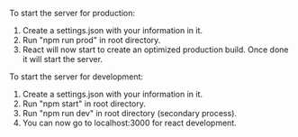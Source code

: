 To start the server for production:
1. Create a settings.json with your information in it.
2. Run "npm run prod" in root directory.
3. React will now start to create an optimized production build. Once done it will start the server.

To start the server for development:
1. Create a settings.json with your information in it.
2. Run "npm start" in root directory.
3. Run "npm run dev" in root directory (secondary process).
4. You can now go to localhost:3000 for react development.

